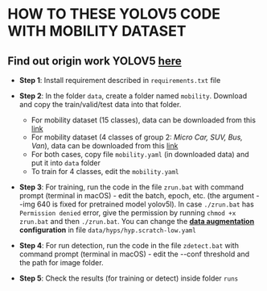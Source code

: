 # HOW TO THESE YOLOV5 CODE WITH MOBILITY DATASET

## Find out origin work YOLOV5 [here](https://github.com/ultralytics/yolov5)


+ **Step 1**: Install requirement described in `requirements.txt` file

+ **Step 2**: In the folder `data`, create a folder named `mobility`. Download and copy the train/valid/test data into that folder.
  + For mobility dataset (15 classes), data can be downloaded from this [link](https://drive.google.com/drive/folders/12EiV92VHRoM8R9N9SL-3okPG2TU1fl5b?usp=sharing)
  + For mobility dataset (4 classes of group 2: *Micro Car, SUV, Bus, Van*), data can be downloaded from this [link](https://drive.google.com/drive/folders/12EiV92VHRoM8R9N9SL-3okPG2TU1fl5b?usp=sharing)
  + For both cases, copy file `mobility.yaml` (in downloaded data) and put it into `data` folder
  + To train for 4 classes, edit the `mobility.yaml`


+ **Step 3**: For training, run the code in the file `zrun.bat` with command prompt (terminal in macOS) - edit the batch, epoch, etc. (the argument --img 640 is fixed for pretrained model yolov5l). In case `./zrun.bat` has `Permission denied` error, give the permission by running `chmod +x zrun.bat` and then `./zrun.bat`. You can change the **[data augmentation](https://blog.roboflow.com/yolov5-improvements-and-evaluation/) configuration** in file `data/hyps/hyp.scratch-low.yaml`

+ **Step 4**: For run detection, run the code in the file `zdetect.bat` with command prompt (terminal in macOS) - edit the --conf threshold and the path for image folder.

  
+ **Step 5**: Check the results (for training or detect) inside folder `runs`


